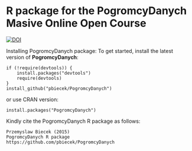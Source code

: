 R package for the PogromcyDanych Masive Online Open Course
==========================================================

[![DOI](https://zenodo.org/badge/13191/pbiecek/PogromcyDanych.svg)](http://dx.doi.org/10.5281/zenodo.17865)

Installing PogromcyDanych package:
To get started, install the latest version of **PogromcyDanych**:
```{Ruby}
if (!require(devtools)) {
    install.packages("devtools")
    require(devtools)
}
install_github("pbiecek/PogromcyDanych")
```

or use CRAN version:

```{Ruby}
install.packages("PogromcyDanych")
```

Kindly cite the PogromcyDanych R package as follows:
```
Przemyslaw Biecek (2015)
PogromcyDanych R package
https://github.com/pbiecek/PogromcyDanych
```
